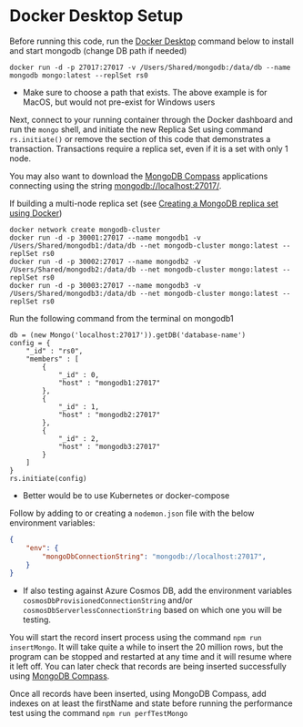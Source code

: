 # Docker Desktop Setup

Before running this code, run the [Docker Desktop](https://www.docker.com/products/docker-desktop) command below to install and start mongodb (change DB path if needed)

```
docker run -d -p 27017:27017 -v /Users/Shared/mongodb:/data/db --name mongodb mongo:latest --replSet rs0
```

* Make sure to choose a path that exists.  The above example is for MacOS, but would not pre-exist for Windows users

Next, connect to your running container through the Docker dashboard and run the `mongo` shell, and initiate the new Replica Set using command `rs.initiate()` or remove the section of this code that demonstrates a transaction.  Transactions require a replica set, even if it is a set with only 1 node.

You may also want to download the [MongoDB Compass](https://www.mongodb.com/try/download/compass) applications connecting using the string [mongodb://localhost:27017/](mongodb://localhost:27017/).

If building a multi-node replica set (see [Creating a MongoDB replica set using Docker](https://www.sohamkamani.com/blog/2016/06/30/docker-mongo-replica-set/))

```
docker network create mongodb-cluster
docker run -d -p 30001:27017 --name mongodb1 -v /Users/Shared/mongodb1:/data/db --net mongodb-cluster mongo:latest --replSet rs0
docker run -d -p 30002:27017 --name mongodb2 -v /Users/Shared/mongodb2:/data/db --net mongodb-cluster mongo:latest --replSet rs0
docker run -d -p 30003:27017 --name mongodb3 -v /Users/Shared/mongodb3:/data/db --net mongodb-cluster mongo:latest --replSet rs0
```

Run the following command from the terminal on mongodb1

```
db = (new Mongo('localhost:27017')).getDB('database-name')
config = {
    "_id" : "rs0",
    "members" : [
        {
            "_id" : 0,
            "host" : "mongodb1:27017"
        },
        {
            "_id" : 1,
            "host" : "mongodb2:27017"
        },
        {
            "_id" : 2,
            "host" : "mongodb3:27017"
        }
    ]
}
rs.initiate(config)
```

* Better would be to use Kubernetes or docker-compose

Follow by adding to or creating a `nodemon.json` file with the below environment variables:

```json
{
    "env": {
        "mongoDbConnectionString": "mongodb://localhost:27017",
    }
}
```

* If also testing against Azure Cosmos DB, add the environment variables `cosmosDbProvisionedConnectionString` and/or `cosmosDbServerlessConnectionString` based on which one you will be testing.

You will start the record insert process using the command `npm run insertMongo`.  It will take quite a while to insert the 20 million rows, but the program can be stopped and restarted at any time and it will resume where it left off.  You can later check that records are being inserted successfully using [MongoDB Compass](https://www.mongodb.com/try/download/compass).

Once all records have been inserted, using MongoDB Compass, add indexes on at least the firstName and state before running the performance test using the command `npm run perfTestMongo`
